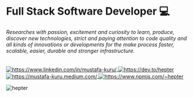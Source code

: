 
<h1>Full Stack Software Developer 💻</h1> 

<h6>Researches with passion, excitement and curiosity to learn, produce, discover new technologies, strict and paying attention to code quality and all kinds of innovations or developments for the make process faster, scalable, easier, durable and stronger infrastructure. </h6>



<p align="left">
  <a href="https://www.linkedin.com/in/mustafa-kuru/" target="blank">
    <img align="center" src="https://img.shields.io/badge/LinkedIn-0077B5?style=for-the-badge&logo=linkedin&logoColor=white" alt="https://www.linkedin.com/in/mustafa-kuru/"/>
  </a> 
  <a href="https://dev.to/hepter" target="blank">
    <img align="center" src="https://img.shields.io/badge/dev.to-0A0A0A?style=for-the-badge&logo=dev.to&logoColor=white" alt="https://dev.to/hepter"/>
  </a> 
  <a href="https://mustafa-kuru.medium.com/" target="blank">
    <img align="center" src="https://img.shields.io/badge/Medium-12100E?style=for-the-badge&logo=medium&logoColor=white" alt="https://mustafa-kuru.medium.com/"/>
  </a> 
  <a href="https://www.npmjs.com/~hepter" target="blank">
    <img align="center" src="https://img.shields.io/badge/npm-CB3837?style=for-the-badge&logo=npm&logoColor=white" alt="https://www.npmjs.com/~hepter"/>
  </a>
</p>


<p><img align="center" src="https://github-readme-streak-stats.herokuapp.com/?user=hepter&" alt="hepter" /></p>
